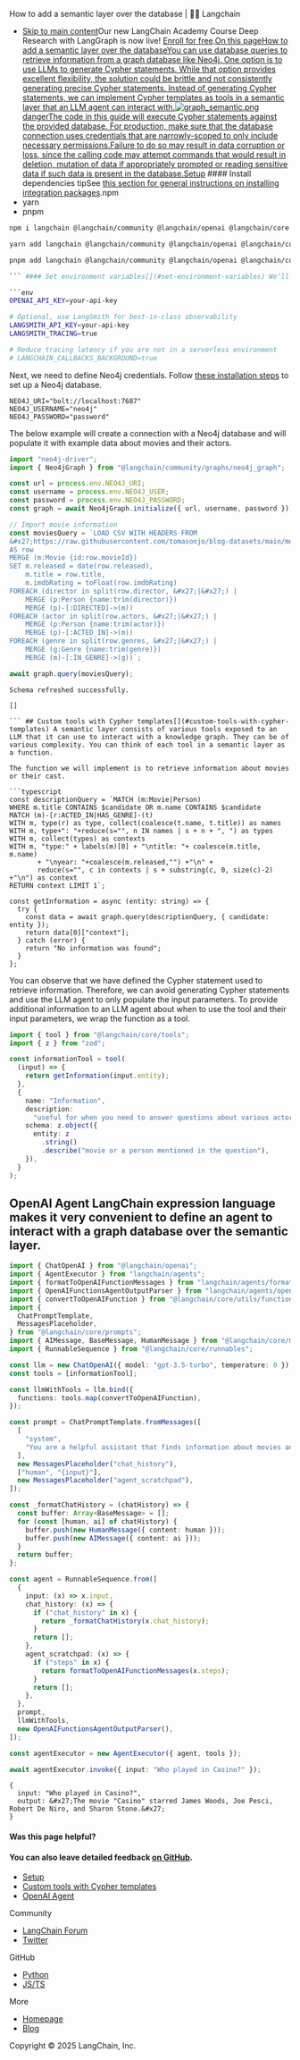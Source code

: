 How to add a semantic layer over the database | 🦜️🔗 Langchain
- [Skip to main content](#__docusaurus_skipToContent_fallback)Our new LangChain Academy Course Deep Research with LangGraph is now live! [Enroll for free](https://academy.langchain.com/courses/deep-research-with-langgraph/?utm_medium=internal&utm_source=docs&utm_campaign=q3-2025_deep-research-course_co).[On this pageHow to add a semantic layer over the databaseYou can use database queries to retrieve information from a graph database like Neo4j. One option is to use LLMs to generate Cypher statements. While that option provides excellent flexibility, the solution could be brittle and not consistently generating precise Cypher statements. Instead of generating Cypher statements, we can implement Cypher templates as tools in a semantic layer that an LLM agent can interact with.![graph_semantic.png ](/assets/images/graph_semantic-365248d76b7862193c33f44eaa6ecaeb.png)dangerThe code in this guide will execute Cypher statements against the provided database. For production, make sure that the database connection uses credentials that are narrowly-scoped to only include necessary permissions.Failure to do so may result in data corruption or loss, since the calling code may attempt commands that would result in deletion, mutation of data if appropriately prompted or reading sensitive data if such data is present in the database.Setup​](#setup) #### Install dependencies[​](#install-dependencies) tipSee [this section for general instructions on installing integration packages](/docs/how_to/installation#installing-integration-packages).npm
- yarn
- pnpm

```bash
npm i langchain @langchain/community @langchain/openai @langchain/core neo4j-driver zod

```

```bash
yarn add langchain @langchain/community @langchain/openai @langchain/core neo4j-driver zod

```

```bash
pnpm add langchain @langchain/community @langchain/openai @langchain/core neo4j-driver zod

``` #### Set environment variables[​](#set-environment-variables) We’ll use OpenAI in this example:

```env
OPENAI_API_KEY=your-api-key

# Optional, use LangSmith for best-in-class observability
LANGSMITH_API_KEY=your-api-key
LANGSMITH_TRACING=true

# Reduce tracing latency if you are not in a serverless environment
# LANGCHAIN_CALLBACKS_BACKGROUND=true

```

Next, we need to define Neo4j credentials. Follow [these installation steps](https://neo4j.com/docs/operations-manual/current/installation/) to set up a Neo4j database.

```env
NEO4J_URI="bolt://localhost:7687"
NEO4J_USERNAME="neo4j"
NEO4J_PASSWORD="password"

```

The below example will create a connection with a Neo4j database and will populate it with example data about movies and their actors.

```typescript
import "neo4j-driver";
import { Neo4jGraph } from "@langchain/community/graphs/neo4j_graph";

const url = process.env.NEO4J_URI;
const username = process.env.NEO4J_USER;
const password = process.env.NEO4J_PASSWORD;
const graph = await Neo4jGraph.initialize({ url, username, password });

// Import movie information
const moviesQuery = `LOAD CSV WITH HEADERS FROM
&#x27;https://raw.githubusercontent.com/tomasonjo/blog-datasets/main/movies/movies_small.csv&#x27;
AS row
MERGE (m:Movie {id:row.movieId})
SET m.released = date(row.released),
    m.title = row.title,
    m.imdbRating = toFloat(row.imdbRating)
FOREACH (director in split(row.director, &#x27;|&#x27;) |
    MERGE (p:Person {name:trim(director)})
    MERGE (p)-[:DIRECTED]->(m))
FOREACH (actor in split(row.actors, &#x27;|&#x27;) |
    MERGE (p:Person {name:trim(actor)})
    MERGE (p)-[:ACTED_IN]->(m))
FOREACH (genre in split(row.genres, &#x27;|&#x27;) |
    MERGE (g:Genre {name:trim(genre)})
    MERGE (m)-[:IN_GENRE]->(g))`;

await graph.query(moviesQuery);

```

```text
Schema refreshed successfully.

```

```text
[]

``` ## Custom tools with Cypher templates[​](#custom-tools-with-cypher-templates) A semantic layer consists of various tools exposed to an LLM that it can use to interact with a knowledge graph. They can be of various complexity. You can think of each tool in a semantic layer as a function.

The function we will implement is to retrieve information about movies or their cast.

```typescript
const descriptionQuery = `MATCH (m:Movie|Person)
WHERE m.title CONTAINS $candidate OR m.name CONTAINS $candidate
MATCH (m)-[r:ACTED_IN|HAS_GENRE]-(t)
WITH m, type(r) as type, collect(coalesce(t.name, t.title)) as names
WITH m, type+": "+reduce(s="", n IN names | s + n + ", ") as types
WITH m, collect(types) as contexts
WITH m, "type:" + labels(m)[0] + "\ntitle: "+ coalesce(m.title, m.name)
       + "\nyear: "+coalesce(m.released,"") +"\n" +
       reduce(s="", c in contexts | s + substring(c, 0, size(c)-2) +"\n") as context
RETURN context LIMIT 1`;

const getInformation = async (entity: string) => {
  try {
    const data = await graph.query(descriptionQuery, { candidate: entity });
    return data[0]["context"];
  } catch (error) {
    return "No information was found";
  }
};

```

You can observe that we have defined the Cypher statement used to retrieve information. Therefore, we can avoid generating Cypher statements and use the LLM agent to only populate the input parameters. To provide additional information to an LLM agent about when to use the tool and their input parameters, we wrap the function as a tool.

```typescript
import { tool } from "@langchain/core/tools";
import { z } from "zod";

const informationTool = tool(
  (input) => {
    return getInformation(input.entity);
  },
  {
    name: "Information",
    description:
      "useful for when you need to answer questions about various actors or movies",
    schema: z.object({
      entity: z
        .string()
        .describe("movie or a person mentioned in the question"),
    }),
  }
);

```

## OpenAI Agent[​](#openai-agent) LangChain expression language makes it very convenient to define an agent to interact with a graph database over the semantic layer.

```typescript
import { ChatOpenAI } from "@langchain/openai";
import { AgentExecutor } from "langchain/agents";
import { formatToOpenAIFunctionMessages } from "langchain/agents/format_scratchpad";
import { OpenAIFunctionsAgentOutputParser } from "langchain/agents/openai/output_parser";
import { convertToOpenAIFunction } from "@langchain/core/utils/function_calling";
import {
  ChatPromptTemplate,
  MessagesPlaceholder,
} from "@langchain/core/prompts";
import { AIMessage, BaseMessage, HumanMessage } from "@langchain/core/messages";
import { RunnableSequence } from "@langchain/core/runnables";

const llm = new ChatOpenAI({ model: "gpt-3.5-turbo", temperature: 0 });
const tools = [informationTool];

const llmWithTools = llm.bind({
  functions: tools.map(convertToOpenAIFunction),
});

const prompt = ChatPromptTemplate.fromMessages([
  [
    "system",
    "You are a helpful assistant that finds information about movies and recommends them. If tools require follow up questions, make sure to ask the user for clarification. Make sure to include any available options that need to be clarified in the follow up questions Do only the things the user specifically requested.",
  ],
  new MessagesPlaceholder("chat_history"),
  ["human", "{input}"],
  new MessagesPlaceholder("agent_scratchpad"),
]);

const _formatChatHistory = (chatHistory) => {
  const buffer: Array<BaseMessage> = [];
  for (const [human, ai] of chatHistory) {
    buffer.push(new HumanMessage({ content: human }));
    buffer.push(new AIMessage({ content: ai }));
  }
  return buffer;
};

const agent = RunnableSequence.from([
  {
    input: (x) => x.input,
    chat_history: (x) => {
      if ("chat_history" in x) {
        return _formatChatHistory(x.chat_history);
      }
      return [];
    },
    agent_scratchpad: (x) => {
      if ("steps" in x) {
        return formatToOpenAIFunctionMessages(x.steps);
      }
      return [];
    },
  },
  prompt,
  llmWithTools,
  new OpenAIFunctionsAgentOutputParser(),
]);

const agentExecutor = new AgentExecutor({ agent, tools });

```

```typescript
await agentExecutor.invoke({ input: "Who played in Casino?" });

```

```text
{
  input: "Who played in Casino?",
  output: &#x27;The movie "Casino" starred James Woods, Joe Pesci, Robert De Niro, and Sharon Stone.&#x27;
}

```

#### Was this page helpful?



#### You can also leave detailed feedback [on GitHub](https://github.com/langchain-ai/langchainjs/issues/new?assignees=&labels=03+-+Documentation&projects=&template=documentation.yml&title=DOC%3A+%3CPlease+write+a+comprehensive+title+after+the+%27DOC%3A+%27+prefix%3E).

- [Setup](#setup)
- [Custom tools with Cypher templates](#custom-tools-with-cypher-templates)
- [OpenAI Agent](#openai-agent)

Community

- [LangChain Forum](https://forum.langchain.com/)
- [Twitter](https://twitter.com/LangChainAI)

GitHub

- [Python](https://github.com/langchain-ai/langchain)
- [JS/TS](https://github.com/langchain-ai/langchainjs)

More

- [Homepage](https://langchain.com)
- [Blog](https://blog.langchain.dev)

Copyright © 2025 LangChain, Inc.